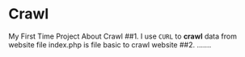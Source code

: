 # Crawl
My First Time Project About Crawl 
##1. I use `CURL` to **crawl** data from website
file index.php is file basic to crawl website
##2. .......
